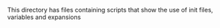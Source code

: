 This directory has files containing scripts that show the use of init files, variables and expansions
